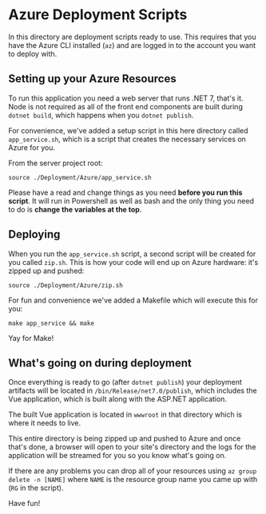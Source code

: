 # Azure Deployment Scripts

In this directory are deployment scripts ready to use. This requires that you have the Azure CLI installed (`az`) and are logged in to the account you want to deploy with.

## Setting up your Azure Resources

To run this application you need a web server that runs .NET 7, that's it. Node is not required as all of the front end components are built during `dotnet build`, which happens when you `dotnet publish`.

For convenience, we've added a setup script in this here directory called `app_service.sh`, which is a script that creates the necessary services on Azure for you. 

From the server project root:

```
source ./Deployment/Azure/app_service.sh
```

Please have a read and change things as you need **before you run this script**. It will run in Powershell as well as bash and the only thing you need to do is **change the variables at the top**.

## Deploying

When you run the `app_service.sh` script, a second script will be created for you called `zip.sh`. This is how your code will end up on Azure hardware: it's zipped up and pushed:

```
source ./Deployment/Azure/zip.sh
```

For fun and convenience we've added a Makefile which will execute this for you:

```
make app_service && make
```

Yay for Make!

## What's going on during deployment

Once everything is ready to go (after `dotnet publish`) your deployment artifacts will be located in `/bin/Release/net7.0/publish`, which includes the Vue application, which is built along with the ASP.NET application.

The built Vue application is located in `wwwroot` in that directory which is where it needs to live.

This entire directory is being zipped up and pushed to Azure and once that's done, a browser will open to your site's directory and the logs for the application will be streamed for you so you know what's going on.

If there are any problems you can drop all of your resources using `az group delete -n [NAME]` where `NAME` is the resource group name you came up with (`RG` in the script).

Have fun!

